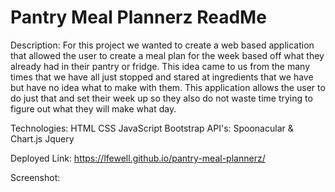 # Pantry Meal Plannerz ReadMe

Description:
For this project we wanted to create a web based application that allowed the user to create a meal plan for the week based off what they already had in their pantry or fridge. This idea came to us from the many times that we have all just stopped and stared at ingredients that we have but have no idea what to make with them. This application allows the user to do just that and set their week up so they also do not waste time trying to figure out what they will make what day. 

Technologies:
HTML
CSS
JavaScript
Bootstrap
API's: Spoonacular & Chart.js
Jquery

Deployed Link:
https://lfewell.github.io/pantry-meal-plannerz/

Screenshot:
